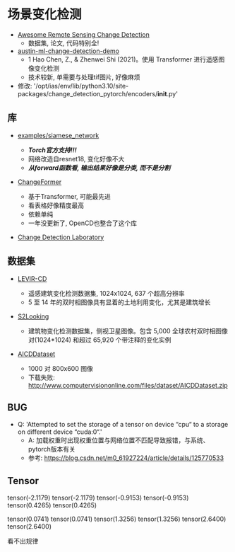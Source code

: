 # 场景变化检测

- [Awesome Remote Sensing Change Detection](https://github.com/wenhwu/awesome-remote-sensing-change-detection)
    - 数据集, 论文, 代码特别全!
- [austin-ml-change-detection-demo](https://github.com/makepath/austin-ml-change-detection-demo)
    - 1 Hao Chen, Z., & Zhenwei Shi (2021)。使用 Transformer 进行遥感图像变化检测
    - 技术较新, 单需要与处理tif图片, 好像麻烦
- 修改: '/opt/ias/env/lib/python3.10/site-packages/change_detection_pytorch/encoders/__init__.py'

## 库

- [examples/siamese_network](https://github.com/pytorch/examples/blob/main/siamese_network/main.py)
    - ***Torch官方支持!!!***
    - 网络改造自resnet18, 变化好像不大
    - ***从forward函数看, 输出结果好像是分类, 而不是分割***

- [ChangeFormer](https://github.com/wgcban/ChangeFormer)
    - 基于Transformer, 可能最先进
    - 看表格好像精度最高
    - 依赖单纯
    - 一年没更新了, OpenCD也整合了这个库

- [Change Detection Laboratory](https://github.com/Bobholamovic/CDLab)

## 数据集

- [LEVIR-CD](https://justchenhao.github.io/LEVIR/)
    - 遥感建筑变化检测数据集, 1024x1024, 637 个超高分辨率
    - 5 至 14 年的双时相图像具有显着的土地利用变化，尤其是建筑增长

- [S2Looking](https://paperswithcode.com/dataset/s2looking)
    - 建筑物变化检测数据集，侧视卫星图像。包含 5,000 全球农村双时相图像对(1024*1024) 和超过 65,920 个带注释的变化实例

- [AICDDataset](https://computervisiononline.com/dataset/1105138664)
    - 1000 对 800x600 图像
    - 下载失败: http://www.computervisiononline.com/files/dataset/AICDDataset.zip

## BUG

- Q: 'Attempted to set the storage of a tensor on device “cpu“ to a storage on different device “cuda:0“.'
    - A: 加载权重时出现权重位置与网络位置不匹配导致报错，与系统、pytorch版本有关
    - 参考: https://blog.csdn.net/m0_61927224/article/details/125770533

## Tensor

tensor(-2.1179) tensor(-2.1179)
tensor(-0.9153) tensor(-0.9153)
tensor(0.4265) tensor(0.4265)

tensor(0.0741) tensor(0.0741)
tensor(1.3256) tensor(1.3256)
tensor(2.6400) tensor(2.6400)

看不出规律
